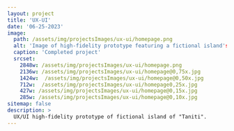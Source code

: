 ```yaml
---
layout: project
title: 'UX-UI'
date: '06-25-2023'
image: 
  path: /assets/img/projectsImages/ux-ui/homepage.png
  alt: 'Image of high-fidelity prototype featuring a fictional island's  homepage for prospective users. Image containts an interactive navigational bar with a background of a beach and ocean featuring the title "Taniti".'
  caption: 'Completed project'
  srcset: 
    2848w: /assets/img/projectsImages/ux-ui/homepage.png
    2136w: /assets/img/projectsImages/ux-ui/homepage@0,75x.jpg
    1424w:  /assets/img/projectsImages/ux-ui/homepage@0,50x.jpg
    712w:  /assets/img/projectsImages/ux-ui/homepage0,25x.jpg
    427w: /assets/img/projectsImages/ux-ui/homepage@0,15x.jpg
    285w: /assets/img/projectsImages/ux-ui/homepage@0,10x.jpg
sitemap: false
description: >
  UX/UI high-fidelity prototype of fictional island of "Taniti".
---
```

